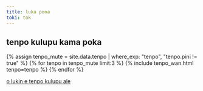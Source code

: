 ```yaml
---
title: luka pona
toki: tok
---
```


## tenpo kulupu kama poka

{% assign tenpo_mute = site.data.tenpo | where_exp: "tenpo", "tenpo.pini != true" %}
{% for tenpo in tenpo_mute limit:3 %}
{% include tenpo_wan.html tenpo=tenpo %}
{% endfor %}

<p class="insa"><a href="events.tok.html">o lukin e tenpo kulupu ale</a></p>

<script src="ijo/nasin-nanpa-pona.js"></script>
<script src="ijo/ante-tenpo.js"></script>
